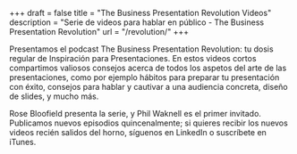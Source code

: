 +++
draft	= false
title	= "The Business Presentation Revolution Videos"
description = "Serie de videos para hablar en público - The Business Presentation Revolution"
url		= "/revolution/"
+++

Presentamos el podcast The Business Presentation Revolution: tu dosis regular de Inspiración para Presentaciones. En estos videos cortos compartimos valiosos consejos acerca de todos los aspetos del arte de las presentaciones, como por ejemplo hábitos para preparar tu presentación con éxito, consejos para hablar y cautivar a una audiencia concreta, diseño de slides, y mucho más.

Rose Bloofield presenta la serie, y Phil Waknell es el primer invitado. Publicamos nuevos episodios quincenalmente; si quieres recibir los nuevos videos recién salidos del horno, síguenos en LinkedIn o suscríbete en iTunes.